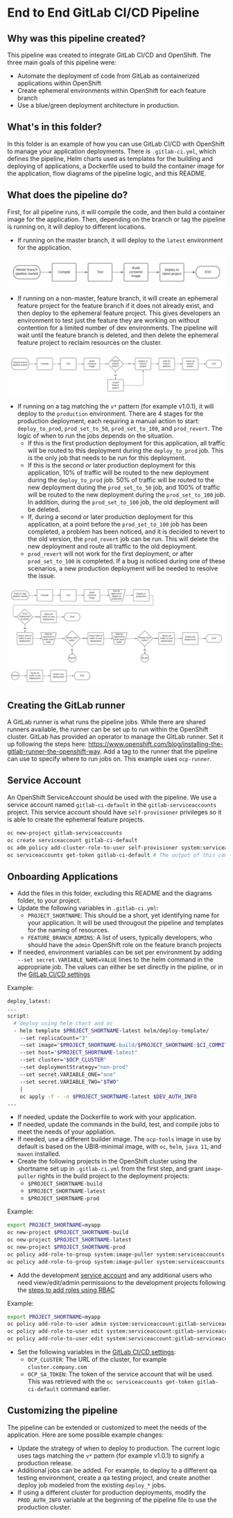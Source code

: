 # End to End GitLab CI/CD Pipeline

## Why was this pipeline created?

This pipeline was created to integrate GitLab CI/CD and OpenShift. The three main goals of this pipeline were:
* Automate the deployment of code from GitLab as containerized applications within OpenShift
* Create ephemeral environments within OpenShift for each feature branch
* Use a blue/green deployment architecture in production.

## What's in this folder?

In this folder is an example of how you can use GitLab CI/CD with OpenShift to manage your application deployments. There is `.gitlab-ci.yml`, which defines the pipeline, Helm charts used as templates for the building and deploying of applications, a Dockerfile used to build the container image for the application, flow diagrams of the pipeline logic, and this README.

## What does the pipeline do?

First, for all pipeline runs, it will compile the code, and then build a container image for the application. Then, depending on the branch or tag the pipeline is running on, it will deploy to different locations.

* If running on the master branch, it will deploy to the `latest` environment for the application.

![Master branch flow diagram](diagrams/master-branch-flow.png)

* If running on a non-master, feature branch, it will create an ephemeral feature project for the feature branch if it does not already exist, and then deploy to the ephemeral feature project. This gives developers an environment to test just the feature they are working on without contention for a limited number of dev environments. The pipeline will wait until the feature branch is deleted, and then delete the ephemeral feature project to reclaim resources on the cluster.

![Feature branch flow diagram](diagrams/feature-branch-flow.png)

* If running on a tag matching the `v*` pattern (for example v1.0.1), it will deploy to the `production` environment. There are 4 stages for the production deployment, each requiring a manual action to start: `deploy_to_prod`, `prod_set_to_50`, `prod_set_to_100`, and `prod_revert`. The logic of when to run the jobs depends on the situation.
    * If this is the first production deployment for this application, all traffic will be routed to this deployment during the `deploy_to_prod` job. This is the only job that needs to be run for this deployment.
    * If this is the second or later production deployment for this application, 10% of traffic will be routed to the new deployment during the `deploy_to_prod` job. 50% of traffic will be routed to the new deployment during the `prod_set_to_50` job, and 100% of traffic will be routed to the new deployment during the `prod_set_to_100` job. In addition, during the `prod_set_to_100` job, the old deployment will be deleted.
    * If, during a second or later production deployment for this application, at a point before the `prod_set_to_100` job has been completed, a problem has been noticed, and it is decided to revert to the old version, the `prod_revert` job can be run. This will delete the new deployment and route all traffic to the old deployment.
    * `prod_revert` will not work for the first deployment, or after `prod_set_to_100` is completed. If a bug is noticed during one of these scenarios, a new production deployment will be needed to resolve the issue.

![Prod tag flow diagram](diagrams/prod-tag-flow.png)

## Creating the GitLab runner

A GitLab runner is what runs the pipeline jobs. While there are shared runners available, the runner can be set up to run within the OpenShift cluster. GitLab has provided an operator to manage the GitLab runner. Set it up following the steps here: https://www.openshift.com/blog/installing-the-gitlab-runner-the-openshift-way. Add a tag to the runner that the pipeline can use to specify where to run jobs on. This example uses `ocp-runner`.

## Service Account

An OpenShift ServiceAccount should be used with the pipeline.  We use a service account named `gitlab-ci-default` in the `gitlab-serviceaccounts` project.  This service account should have `self-provisioner` privileges so it is able to create the ephemeral feature projects.

  ```bash
  oc new-project gitlab-serviceaccounts
  oc create serviceaccount gitlab-ci-default
  oc adm policy add-cluster-role-to-user self-provisioner system:serviceaccount:gitlab-serviceaccounts:gitlab-ci-default
  oc serviceaccounts get-token gitlab-ci-default # The output of this command will be used later as `OCP_SA_TOKEN`
  ```

## Onboarding Applications

* Add the files in this folder, excluding this README and the diagrams folder, to your project.
* Update the following variables in `.gitlab-ci.yml`:
    * `PROJECT_SHORTNAME`: This should be a short, yet identifying name for your application. It will be used througout the pipeline and templates for the naming of resources.
    * `FEATURE_BRANCH_ADMINS`: A list of users, typically developers, who should have the `admin` OpenShift role on the feature branch projects
* If needed, environment variables can be set per environment by adding `--set secret.VARIABLE_NAME=VALUE` lines to the helm command in the appropriate job. The values can either be set directly in the pipline, or in the [GitLab CI/CD settings](https://docs.gitlab.com/ee/ci/variables/#via-the-ui)

Example:
  ```bash
  deploy_latest:
  ...
  script:
    # deploy using helm chart and oc
    - helm template $PROJECT_SHORTNAME-latest helm/deploy-template/
      --set replicaCount="3"
      --set image="$PROJECT_SHORTNAME-build/$PROJECT_SHORTNAME:$CI_COMMIT_REF_SLUG"
      --set host="$PROJECT_SHORTNAME-latest"
      --set cluster="$OCP_CLUSTER"
      --set deploymentStrategy="non-prod"
      --set secret.VARIABLE_ONE="one"
      --set secret.VARIABLE_TWO="$TWO"
      |
      oc apply -f - -n $PROJECT_SHORTNAME-latest $DEV_AUTH_INFO
  ...
  ```
* If needed, update the Dockerfile to work with your application.
* If needed, update the commands in the build, test, and compile jobs to meet the needs of your appliation.
* If needed, use a different builder image. The `ocp-tools` image in use by default is based on the UBI8-minimal image, with `oc`, `helm`, `java 11`, and `maven` installed.
* Create the following projects in the OpenShift cluster using the shortname set up in `.gitlab-ci.yml` from the first step, and grant `image-puller` rights in the build project to the deployment projects:
    * `$PROJECT_SHORTNAME-build`
    * `$PROJECT_SHORTNAME-latest`
    * `$PROJECT_SHORTNAME-prod`

Example:
  ```bash
  export PROJECT_SHORTNAME=myapp
  oc new-project $PROJECT_SHORTNAME-build
  oc new-project $PROJECT_SHORTNAME-latest
  oc new-project $PROJECT_SHORTNAME-prod
  oc policy add-role-to-group system:image-puller system:serviceaccounts:$PROJECT_SHORTNAME-latest -n $PROJECT_SHORTNAME-build
  oc policy add-role-to-group system:image-puller system:serviceaccounts:$PROJECT_SHORTNAME-prod -n $PROJECT_SHORTNAME-build
  ```

* Add the development [service account](#service-account) and any additional users who need view/edit/admin permissions to the development projects following the [steps to add roles using RBAC](https://docs.openshift.com/container-platform/4.5/authentication/using-rbac.html#adding-roles_using-rbac)

Example:
  ```bash
  export PROJECT_SHORTNAME=myapp
  oc policy add-role-to-user admin system:serviceaccount:gitlab-serviceaccounts:gitlab-ci-default -n $PROJECT_SHORTNAME-build # admin is needed in order to be able to grant image-puller privileges
  oc policy add-role-to-user edit system:serviceaccount:gitlab-serviceaccounts:gitlab-ci-default -n $PROJECT_SHORTNAME-latest
  oc policy add-role-to-user edit system:serviceaccount:gitlab-serviceaccounts:gitlab-ci-default -n $PROJECT_SHORTNAME-prod
  ```
* Set the following variables in the [GitLab CI/CD settings](https://docs.gitlab.com/ee/ci/variables/#via-the-ui):
    * `OCP_CLUSTER`: The URL of the cluster, for example `cluster.company.com`
    * `OCP_SA_TOKEN`: The token of the service account that will be used. This was retrieved with the `oc serviceaccounts get-token gitlab-ci-default` command earlier.

## Customizing the pipeline

The pipeline can be extended or customized to meet the needs of the application. Here are some possible example changes:

* Update the strategy of when to deploy to production. The current logic uses tags matching the `v*` pattern (for example v1.0.1) to signify a production release.
* Additional jobs can be added. For example, to deploy to a different qa testing environment, create a qa testing project, and create another deploy job modeled from the existing `deploy_*` jobs.
* If using a different cluster for production deployments, modify the `PROD_AUTH_INFO` variable at the beginning of the pipeline file to use the production cluster.

